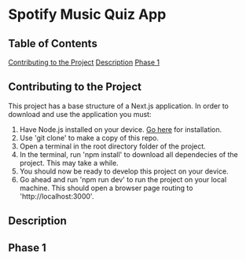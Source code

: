 # Spotify Music Quiz App

## Table of Contents

[Contributing to the Project](#contributing-to-the-project)
[Description](#description)
[Phase 1](#phase-1)

## Contributing to the Project

This project has a base structure of a Next.js application. In order to download and use the application you must:

1.  Have Node.js installed on your device. [Go here](https://nodejs.org/en) for installation.
2.  Use 'git clone' to make a copy of this repo.
3.  Open a terminal in the root directory folder of the project.
4.  In the terminal, run 'npm install' to download all dependecies of the project. This may take a while.
5.  You should now be ready to develop this project on your device.
6.  Go ahead and run 'npm run dev' to run the project on your local machine. This should open a browser page routing to 'http://localhost:3000'.

## Description

## Phase 1
